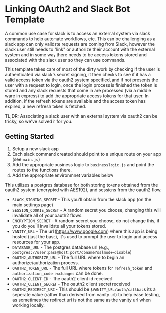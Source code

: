 # Linking OAuth2 and Slack Bot Template

A common use case for slack is to access an external system via slack commands to help automate workflows, etc. 
This can be challenging as a slack app can only validate requests are coming from Slack, however the slack user
still needs to "link" or authorize their account with the external system and in some way there needs to be access
tokens stored and associated with the slack user so they can use commands.

This template takes care of most of the dirty work by checking if the user is authenticated via slack's secret signing,
it then checks to see if it has a valid access token via the oauth2 system specified, and if not presents the user with
a request to login, once the login process is finished the token is stored and any slack requests that come in are 
processed (via a middle ware in express) to add the appropriate access tokens for that user.  In addition, if the refresh
tokens are available and the access token has expired, a new refresh token is fetched. 

TL;DR: Associating a slack user with an external system via oauth2 can be tricky, so we've solved it for you.

## Getting Started

1. Setup a new slack app
2. Each slack command created should point to a unique route on your app (see `main.js`)
3. Add the appropriate business logic to `businesslogic.js` and point the routes to the functions there.
4. Add the appropriate environmnet variables below

This utilizes a postgres database for both storing tokens obtained from the oauth2 system (encrypted with AES192), and
sessions from the oauth2 flow. 

* `SLACK_SIGNING_SECRET` - This you'll obtain from the slack app (on the main settings page)
* `SESSION_COOKIE_SECRET` - A random secret you choose, changing this will invalidate all of your oauth2 flows.
* `ENCRYPTION_SECRET` - A random secret you choose, do not change this, if you do you'll invalidate all your tokens stored.
* `VANITY_URL` - The url (https://www.google.com) where this app is being hosted (just the base), it's used to prompt the user to login and access resources for your app.
* `DATABASE_URL` - The postgres database url (e.g., `postgres://user:pass@host:port/dbname?sslmode=disable`)
* `OAUTH2_AUTHORIZE_URL` - The full URL where to begin an authorize/authorization process. 
* `OAUTH2_TOKEN_URL` - The full URL where tokens for `refresh_token` and `authorization_code exchanges` can be done.
* `OAUTH2_CLIENT_ID` - The oauth2 client id received
* `OAUTH2_CLIENT_SECRET` - The oauth2 client secret received
* `OAUTH2_REDIRECT_URI` - This should be `$VANITY_URL/auth/callback` its a seperate value (rather than derived from vanity url) to help ease testing, as sometimes the redirect uri is not the same as the vanity url when working locally.

